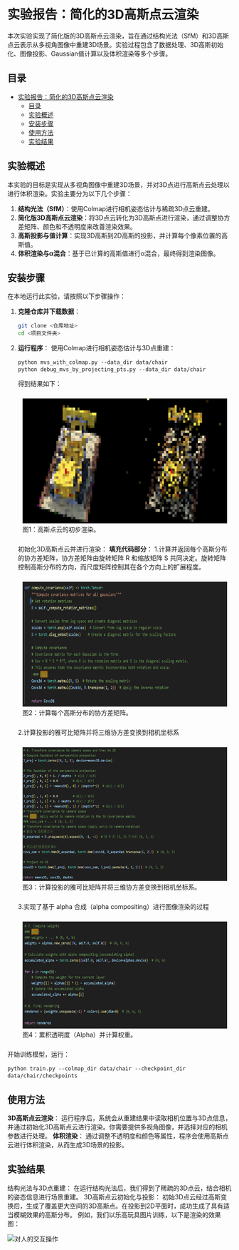 # 实验报告：简化的3D高斯点云渲染

本次实验实现了简化版的3D高斯点云渲染，旨在通过结构光法（SfM）和3D高斯点云表示从多视角图像中重建3D场景。实验过程包含了数据处理、3D高斯初始化、图像投影、Gaussian值计算以及体积渲染等多个步骤。

## 目录
- [实验报告：简化的3D高斯点云渲染](#实验报告简化的3d高斯点云渲染)
  - [目录](#目录)
  - [实验概述](#实验概述)
  - [安装步骤](#安装步骤)
  - [使用方法](#使用方法)
  - [实验结果](#实验结果)


## 实验概述

本实验的目标是实现从多视角图像中重建3D场景，并对3D点进行高斯点云处理以进行体积渲染。实验主要分为以下几个步骤：

1. **结构光法（SfM）**：使用Colmap进行相机姿态估计与稀疏3D点云重建。
2. **简化版3D高斯点云渲染**：将3D点云转化为3D高斯点进行渲染，通过调整协方差矩阵、颜色和不透明度来改善渲染效果。
3. **高斯投影与值计算**：实现3D高斯到2D高斯的投影，并计算每个像素位置的高斯值。
4. **体积渲染与α混合**：基于已计算的高斯值进行α混合，最终得到渲染图像。

## 安装步骤

在本地运行此实验，请按照以下步骤操作：

1. **克隆仓库并下载数据**：

    ```bash
    git clone <仓库地址>
    cd <项目文件夹>
    ```

2. **运行程序**：
  使用Colmap进行相机姿态估计与3D点重建：
   ```
   python mvs_with_colmap.py --data_dir data/chair
   python debug_mvs_by_projecting_pts.py --data_dir data/chair
   ```
   得到结果如下：
   <p align="center">
     <figure style="display: inline-block; margin: 10px;">
       <img src="pics\1.png" alt="语义图" width="900" height="280">
       <figcaption>图1：高斯点云的初步渲染。</figcaption>
     </figure>
   
   
   初始化3D高斯点云并进行渲染：
   **填充代码部分**：
    1.计算并返回每个高斯分布的协方差矩阵，协方差矩阵由旋转矩阵 R 和缩放矩阵 S 共同决定。旋转矩阵控制高斯分布的方向，而尺度矩阵控制其在各个方向上的扩展程度。
    <p align="center">
     <figure style="display: inline-block; margin: 10px;">
       <img src="pics\2.png" alt="语义图" width="900" height="280">
       <figcaption>图2：计算每个高斯分布的协方差矩阵。</figcaption>
     </figure>
    
    2.计算投影的雅可比矩阵并将三维协方差变换到相机坐标系
    <p align="center">
     <figure style="display: inline-block; margin: 10px;">
       <img src="pics\3.png" alt="语义图" width="900" height="300">
       <figcaption>图3：计算投影的雅可比矩阵并将三维协方差变换到相机坐标系。</figcaption>
     </figure>
    
    3.实现了基于 alpha 合成（alpha compositing）进行图像渲染的过程
    <p align="center">
     <figure style="display: inline-block; margin: 10px;">
       <img src="pics\4.png" alt="语义图" width="900" height="240">
       <figcaption>图4：累积透明度（Alpha）并计算权重。</figcaption>
     </figure>

  开始训练模型，运行：
   ```
   python train.py --colmap_dir data/chair --checkpoint_dir data/chair/checkpoints
   ```

## 使用方法

**3D高斯点云渲染**：
运行程序后，系统会从重建结果中读取相机位置与3D点信息，并通过初始化3D高斯点云进行渲染。你需要提供多视角图像，并选择对应的相机参数进行处理。
**体积渲染**：
通过调整不透明度和颜色等属性，程序会使用高斯点云进行体积渲染，从而生成3D场景的投影。

## 实验结果

结构光法与3D点重建：
在运行结构光法后，我们得到了稀疏的3D点云，结合相机的姿态信息进行场景重建。
3D高斯点云初始化与投影：
初始3D点云经过高斯变换后，生成了覆盖更大空间的3D高斯点。在投影到2D平面时，成功生成了具有适当模糊效果的高斯分布。 例如，我们以乐高玩具图片训练，以下是渲染的效果图：

<img src="pics\result.gif" alt="对人的交互操作" width="600">

